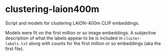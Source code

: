 # clustering-laion400m
Script and models for clustering LAION-400m CLIP embeddings.

Models were fit on the first million or so image embeddings. A subjective description of what the labels appear to be is included in `cluster-labels.txt` along with counts for the first million or so embeddings (aka the first file).
